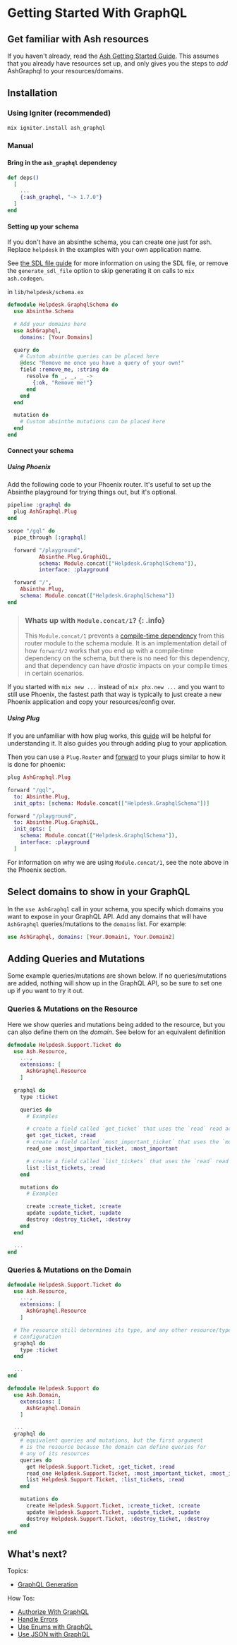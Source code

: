 # Getting Started With GraphQL

## Get familiar with Ash resources

If you haven't already, read the [Ash Getting Started Guide](https://hexdocs.pm/ash/get-started.html). This assumes that you already have resources set up, and only gives you the steps to _add_ AshGraphql to your resources/domains.

## Installation

<!-- tabs-open -->

### Using Igniter (recommended)

```elixir
mix igniter.install ash_graphql
```

### Manual

#### Bring in the `ash_graphql` dependency

```elixir
def deps()
  [
    ...
    {:ash_graphql, "~> 1.7.0"}
  ]
end
```

#### Setting up your schema

If you don't have an absinthe schema, you can create one just for ash.
Replace `helpdesk` in the examples with your own application name.

See [the SDL file guide](/documentation/topics/sdl-file.md) for more information on using the SDL file,
or remove the `generate_sdl_file` option to skip generating it on calls to `mix ash.codegen`.

in `lib/helpdesk/schema.ex`

```elixir
defmodule Helpdesk.GraphqlSchema do
  use Absinthe.Schema

  # Add your domains here
  use AshGraphql,
    domains: [Your.Domains]

  query do
    # Custom absinthe queries can be placed here
    @desc "Remove me once you have a query of your own!"
    field :remove_me, :string do
      resolve fn _, _, _ ->
        {:ok, "Remove me!"}
      end
    end
  end

  mutation do
    # Custom absinthe mutations can be placed here
  end
end
```

#### Connect your schema

##### Using Phoenix

Add the following code to your Phoenix router. It's useful to set up the Absinthe playground for trying things out, but it's optional.

```elixir
pipeline :graphql do
  plug AshGraphql.Plug
end

scope "/gql" do
  pipe_through [:graphql]

  forward "/playground",
          Absinthe.Plug.GraphiQL,
          schema: Module.concat(["Helpdesk.GraphqlSchema"]),
          interface: :playground

  forward "/",
    Absinthe.Plug,
    schema: Module.concat(["Helpdesk.GraphqlSchema"])
end
```

> ### Whats up with `Module.concat/1`? {: .info}
>
> This `Module.concat/1` prevents a [compile-time dependency](https://dashbit.co/blog/speeding-up-re-compilation-of-elixir-projects) from this router module to the schema module. It is an implementation detail of how `forward/2` works that you end up with a compile-time dependency on the schema, but there is no need for this dependency, and that dependency can have _drastic_ impacts on your compile times in certain scenarios.

If you started with `mix new ...` instead of `mix phx.new ...` and you want to
still use Phoenix, the fastest path that way is typically to just create a new
Phoenix application and copy your resources/config over.

##### Using Plug

If you are unfamiliar with how plug works, this [guide](https://elixirschool.com/en/lessons/specifics/plug/#dependencies)
will be helpful for understanding it. It also guides you through adding plug to your application.

Then you can use a `Plug.Router` and [forward](https://hexdocs.pm/plug/Plug.Router.html#forward/2) to your plugs similar to how it is done for phoenix:

```elixir
plug AshGraphql.Plug

forward "/gql",
  to: Absinthe.Plug,
  init_opts: [schema: Module.concat(["Helpdesk.GraphqlSchema"])]

forward "/playground",
  to: Absinthe.Plug.GraphiQL,
  init_opts: [
    schema: Module.concat(["Helpdesk.GraphqlSchema"]),
    interface: :playground
  ]
```

For information on why we are using `Module.concat/1`, see the note above in the Phoenix section.

<!-- tabs-close -->

## Select domains to show in your GraphQL

In the `use AshGraphql` call in your schema, you specify which domains you want to expose in your GraphQL API. Add any domains that will have `AshGraphql` queries/mutations to the `domains` list. For example:

```elixir
use AshGraphql, domains: [Your.Domain1, Your.Domain2]
```

## Adding Queries and Mutations

Some example queries/mutations are shown below. If no queries/mutations are added, nothing will show up in the GraphQL API, so be sure to set one up if you want to try it out.

### Queries & Mutations on the Resource

Here we show queries and mutations being added to the resource, but you can also define them on the _domain_. See below for an equivalent definition

```elixir
defmodule Helpdesk.Support.Ticket do
  use Ash.Resource,
    ...,
    extensions: [
      AshGraphql.Resource
    ]

  graphql do
    type :ticket

    queries do
      # Examples

      # create a field called `get_ticket` that uses the `read` read action to fetch a single ticke
      get :get_ticket, :read
      # create a field called `most_important_ticket` that uses the `most_important` read action to fetch a single record
      read_one :most_important_ticket, :most_important

      # create a field called `list_tickets` that uses the `read` read action to fetch a list of tickets
      list :list_tickets, :read
    end

    mutations do
      # Examples

      create :create_ticket, :create
      update :update_ticket, :update
      destroy :destroy_ticket, :destroy
    end
  end

  ...
end
```

### Queries & Mutations on the Domain

```elixir
defmodule Helpdesk.Support.Ticket do
  use Ash.Resource,
    ...,
    extensions: [
      AshGraphql.Resource
    ]

  # The resource still determines its type, and any other resource/type-based
  # configuration
  graphql do
    type :ticket
  end

  ...
end

defmodule Helpdesk.Support do
  use Ash.Domain,
    extensions: [
      AshGraphql.Domain
    ]

  ...
  graphql do
    # equivalent queries and mutations, but the first argument
    # is the resource because the domain can define queries for
    # any of its resources
    queries do
      get Helpdesk.Support.Ticket, :get_ticket, :read
      read_one Helpdesk.Support.Ticket, :most_important_ticket, :most_important
      list Helpdesk.Support.Ticket, :list_tickets, :read
    end

    mutations do
      create Helpdesk.Support.Ticket, :create_ticket, :create
      update Helpdesk.Support.Ticket, :update_ticket, :update
      destroy Helpdesk.Support.Ticket, :destroy_ticket, :destroy
    end
end
```

## What's next?

Topics:

- [GraphQL Generation](/documentation/topics/graphql-generation.md)

How Tos:

- [Authorize With GraphQL](/documentation/topics/authorize-with-graphql.md)
- [Handle Errors](/documentation/topics/handle-errors.md)
- [Use Enums with GraphQL](/documentation/topics/use-enums-with-graphql.md)
- [Use JSON with GraphQL](/documentation/topics/use-json-with-graphql.md)
